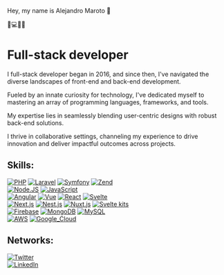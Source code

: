 Hey, my name is Alejandro Maroto 👋

💁💻🇪🇸

# Full-stack developer

I full-stack developer began in 2016, and since then, I've navigated the diverse landscapes of front-end and back-end development. 

Fueled by an innate curiosity for technology, I've dedicated myself to mastering an array of programming languages, frameworks, and tools. 

My expertise lies in seamlessly blending user-centric designs with robust back-end solutions. 

I thrive in collaborative settings, channeling my experience to drive innovation and deliver impactful outcomes across projects.

## Skills:
[![PHP](https://img.shields.io/badge/PHP-999999?style=for-the-badge&logo=php&logoColor=white&labelColor=101010)]()
[![Laravel](https://img.shields.io/badge/LARAVEL-FA7343?style=for-the-badge&logo=laravel&logoColor=white&labelColor=101010)]()
[![Symfony](https://img.shields.io/badge/symfony-1575F9?style=for-the-badge&logo=symfony&logoColor=white&labelColor=101010)]()
[![Zend](https://img.shields.io/badge/Zend-1575F9?style=for-the-badge&logo=zend&logoColor=white&labelColor=101010)]()
</br>
[![Node.JS](https://img.shields.io/badge/Node.JS-339933?style=for-the-badge&logo=node.js&logoColor=white&labelColor=101010)]()
[![JavaScript](https://img.shields.io/badge/JavaScript-F7DF1E?style=for-the-badge&logo=javascript&logoColor=white&labelColor=101010)]()
</br>
[![Angular](https://img.shields.io/badge/Angular-339933?style=for-the-badge&logo=angular&logoColor=white&labelColor=101010)]()
[![Vue](https://img.shields.io/badge/Vue-339933?style=for-the-badge&logo=vue.js&logoColor=white&labelColor=101010)]()
[![React](https://img.shields.io/badge/React-339933?style=for-the-badge&logo=react&logoColor=white&labelColor=101010)]()
[![Svelte](https://img.shields.io/badge/Svelte-339933?style=for-the-badge&logo=svelte&logoColor=white&labelColor=101010)]()
</br>
[![Next.js](https://img.shields.io/badge/Next.js-339933?style=for-the-badge&logo=next.js&logoColor=white&labelColor=101010)]()
[![Nest.js](https://img.shields.io/badge/Nest.js-339933?style=for-the-badge&logo=nest.js&logoColor=white&labelColor=101010)]()
[![Nuxt.js](https://img.shields.io/badge/Nuxt.js-339933?style=for-the-badge&logo=nuxt.js&logoColor=white&labelColor=101010)]()
[![Svelte kits](https://img.shields.io/badge/SvelteKits-339933?style=for-the-badge&logo=sveltekits&logoColor=white&labelColor=101010)]()
</br>
[![Firebase](https://img.shields.io/badge/Firebase-FFCA28?style=for-the-badge&logo=firebase&logoColor=white&labelColor=101010)]()
[![MongoDB](https://img.shields.io/badge/MongoDB-47A248?style=for-the-badge&logo=mongodb&logoColor=white&labelColor=101010)]()
[![MySQL](https://img.shields.io/badge/MySQL-4479A1?style=for-the-badge&logo=mysql&logoColor=white&labelColor=101010)]()
</br>
[![AWS](https://img.shields.io/badge/AWS-232F3E?style=for-the-badge&logo=amazon-aws&logoColor=white&labelColor=101010)]()
[![Google_Cloud](https://img.shields.io/badge/Google_Cloud-4285F4?style=for-the-badge&logo=googlecloud&logoColor=white&labelColor=101010)]()

## Networks:

[![Twitter](https://img.shields.io/badge/Twitter-@alexpixel41-1DA1F2?style=for-the-badge&logo=twitter&logoColor=white&labelColor=101010)](https://twitter.com/alexpixel41)
</br>
[![LinkedIn](https://img.shields.io/badge/LinkedIn-Alex_Maroto-0077B5?style=for-the-badge&logo=linkedin&logoColor=white&labelColor=101010)](https://www.linkedin.com/in/alejandromarotoromero)
